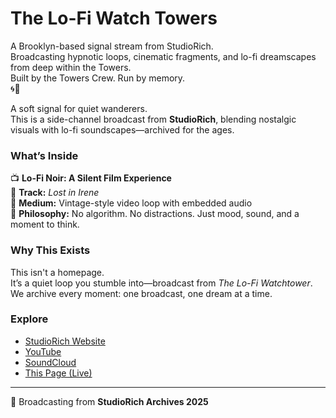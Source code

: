 # The Lo-Fi Watch Towers

A Brooklyn-based signal stream from StudioRich.  
Broadcasting hypnotic loops, cinematic fragments, and lo-fi dreamscapes from deep within the Towers.  
Built by the Towers Crew. Run by memory.  
🌀📡  


A soft signal for quiet wanderers.  
This is a side-channel broadcast from **StudioRich**, blending nostalgic visuals with lo-fi soundscapes—archived for the ages.

### What’s Inside  
📺 **Lo-Fi Noir: A Silent Film Experience**  
🎵 **Track:** *Lost in Irene*  
📼 **Medium:** Vintage-style video loop with embedded audio  
🧠 **Philosophy:** No algorithm. No distractions. Just mood, sound, and a moment to think.

### Why This Exists  
This isn't a homepage.  
It’s a quiet loop you stumble into—broadcast from *The Lo-Fi Watchtower*.  
We archive every moment: one broadcast, one dream at a time.

### Explore  
- [StudioRich Website](https://studiorich.shop)  
- [YouTube](https://www.youtube.com/@StudioRich)  
- [SoundCloud](https://soundcloud.com/studiorich)  
- [This Page (Live)](https://studiorxch.github.io/lofi/)  

---

📡 Broadcasting from **StudioRich Archives 2025**
